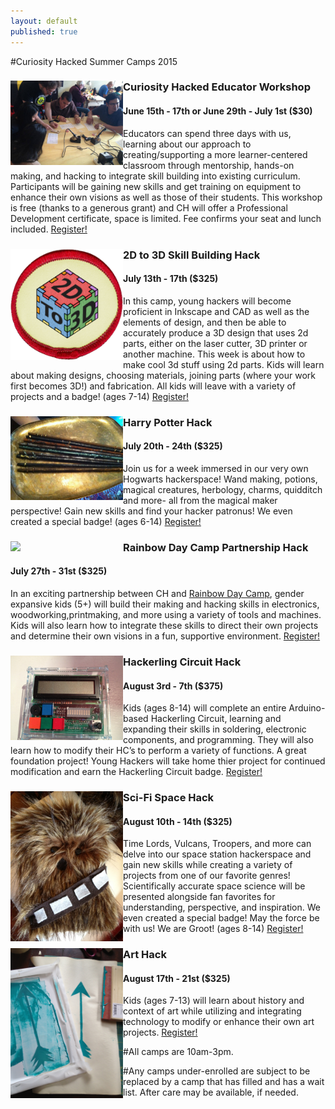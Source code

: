 ```yaml
---
layout: default
published: true
---
```

#Curiosity Hacked Summer Camps 2015
<div class="row">
<img src="/images/summer/mentored.jpg" width="180px" align="left" class="image image-left">
<h3>Curiosity Hacked Educator Workshop</h3>
<h4 style="padding-top: 0">June 15th - 17th or June 29th - July 1st ($30)</h4>
Educators can spend three days with us, learning about our approach to creating/supporting a more learner-centered classroom through mentorship, hands-on making, and hacking to integrate skill building into existing curriculum. Participants will be gaining new skills and get training on equipment to enhance their own visions as well as those of their students. This workshop is free (thanks to a generous grant) and CH will offer a Professional Development certificate, space is limited. Fee confirms your seat and lunch included. <a href="http://www.curiosityhacked.org/blog/oakland/summer2015register.html" style="padding:0">Register!</a>
</div>

<div class="row">
<img src="/images/summer/2dto3d.png" width="180px" align="left" class="image image-left">
<h3>2D to 3D Skill Building Hack</h3>
<h4 style="padding-top: 0">July 13th - 17th ($325)</h4>
In this camp, young hackers will become proficient in Inkscape and CAD as well as the elements of design, and then be able to accurately produce a 3D design that uses 2d parts, either on the laser cutter, 3D printer or another machine. This week is about how to make cool 3d stuff using 2d parts.  Kids will learn about making designs, choosing materials, joining parts (where your work first becomes 3D!) and fabrication. All kids will leave with a variety of projects and a badge! (ages 7-14) <a href="http://www.curiosityhacked.org/blog/oakland/summer2015register.html" style="padding:0">Register!</a>
</div>

<div class="row">
<img src="/images/summer/wands.jpg" width="180px" align="left" class="image image-left">
<h3>Harry Potter Hack</h3>
<h4 style="padding-top: 0">July 20th - 24th ($325)</h4>
Join us for a week immersed in our very own Hogwarts hackerspace! Wand making, potions, magical creatures, herbology, charms, quidditch and more- all from the magical maker perspective! Gain new skills and find your hacker patronus! We even created a special badge! (ages 6-14) <a href="http://www.curiosityhacked.org/blog/oakland/summer2015register.html" style="padding:0">Register!</a>
</div>

<div class="row">
<img src="http://rainbowdaycamp.org/wp-content/uploads/2014/07/Bay-Area-RDC-logo.jpg" width="180px" align="left" class="image image-left">
<h3>Rainbow Day Camp Partnership Hack</h3>
<h4 style="padding-top: 0">July 27th - 31st ($325)</h4>
In an exciting partnership between CH and <a href="http://rainbowdaycamp.org/" style="padding:0">Rainbow Day Camp</a>, gender expansive kids (5+) will build their making and hacking skills in electronics, woodworking,printmaking, and more using a variety of tools and machines. Kids will also learn how to integrate these skills to direct their own projects and determine their own visions in a fun, supportive environment. <a href="http://www.curiosityhacked.org/blog/oakland/summer2015register.html" style="padding:0">Register!</a>
</div>

<div class="row">
<img src="/images/summer/IMG_5802.jpg" width="180px" align="left" class="image image-left">
<h3>Hackerling Circuit Hack</h3>
<h4 style="padding-top: 0">August 3rd - 7th ($375)</h4>
Kids (ages 8-14) will complete an entire Arduino-based Hackerling Circuit, learning and expanding their skills in soldering, electronic components, and programming. They will also learn how to modify their HC’s to perform a variety of functions. A great foundation project! Young Hackers will take home thier project for continued modification and earn the Hackerling Circuit badge. <a href="http://www.curiosityhacked.org/blog/oakland/summer2015register.html" style="padding:0">Register!</a>
</div>

<div class="row">
<img src="/images/summer/chewie.JPG" width="180px" align="left" class="image image-left">
<h3>Sci-Fi Space Hack
<h4 style="padding-top: 0">August 10th - 14th ($325)</h4>
Time Lords, Vulcans, Troopers, and more can delve into our space station hackerspace and gain new skills while creating a variety of projects from one of our favorite genres! Scientifically accurate space science will be presented alongside fan favorites for understanding, perspective, and inspiration. We even created a special badge! May the force be with us! We are Groot! (ages 8-14) <a href="http://www.curiosityhacked.org/blog/oakland/summer2015register.html" style="padding:0">Register!</a>
</div>

<div class="row">
<img src="/images/summer/IMG_3646.jpg" width="180px" align="left" class="image image-left">
<h3>Art Hack</h3>
<h4 style="padding-top: 0">August 17th - 21st ($325)</h4>
Kids (ages 7-13) will learn about history and context of art while utilizing and integrating technology to modify or enhance their own art projects. <a href="http://www.curiosityhacked.org/blog/oakland/summer2015register.html" style="padding:0">Register!</a>
</div>

#All camps are 10am-3pm.

#Any camps under-enrolled are subject to be replaced by a camp that has filled and has a wait list. After care may be available, if needed. 



